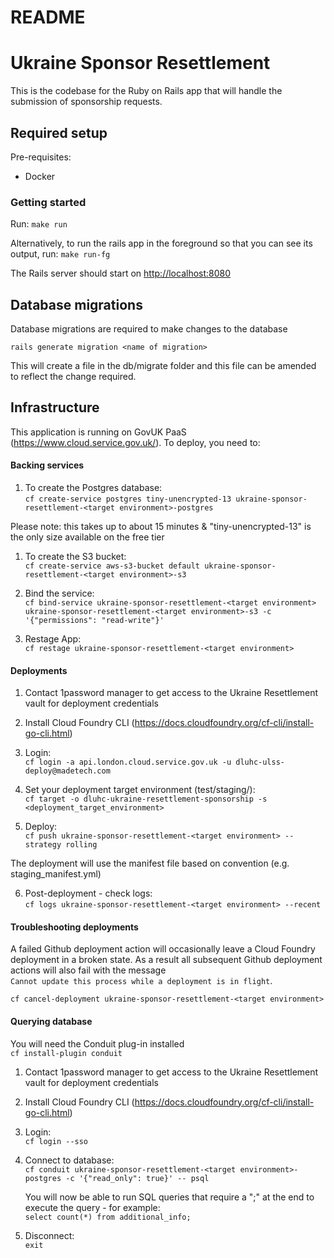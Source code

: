 # README

# Ukraine Sponsor Resettlement

This is the codebase for the Ruby on Rails app that will handle the submission of sponsorship requests.

## Required setup

Pre-requisites:

- Docker

### Getting started

Run:
`make run`

Alternatively, to run the rails app in the foreground so that you can see its output, run:
`make run-fg`

The Rails server should start on <http://localhost:8080>

## Database migrations

Database migrations are required to make changes to the database

`rails generate migration <name of migration>`

This will create a file in the db/migrate folder and this file can be amended to reflect the change required.

## Infrastructure

This application is running on GovUK PaaS (https://www.cloud.service.gov.uk/). To deploy, you need to:

#### Backing services

1. To create the Postgres database:\
   `cf create-service postgres tiny-unencrypted-13 ukraine-sponsor-resettlement-<target environment>-postgres`

Please note: this takes up to about 15 minutes & "tiny-unencrypted-13" is the only size available on the free tier

1. To create the S3 bucket:\
    `cf create-service aws-s3-bucket default ukraine-sponsor-resettlement-<target environment>-s3`

2. Bind the service:\
    `cf bind-service ukraine-sponsor-resettlement-<target environment> ukraine-sponsor-resettlement-<target environment>-s3 -c '{"permissions": "read-write"}'`

3. Restage App:\
    `cf restage ukraine-sponsor-resettlement-<target environment>`

#### Deployments

1. Contact 1password manager to get access to the Ukraine Resettlement vault for deployment credentials

2. Install Cloud Foundry CLI (https://docs.cloudfoundry.org/cf-cli/install-go-cli.html)

3. Login:\
   `cf login -a api.london.cloud.service.gov.uk -u dluhc-ulss-deploy@madetech.com`

4. Set your deployment target environment (test/staging/):\
   `cf target -o dluhc-ukraine-resettlement-sponsorship -s <deployment_target_environment>`

5. Deploy:\
   `cf push ukraine-sponsor-resettlement-<target environment> --strategy rolling`

The deployment will use the manifest file based on convention (e.g. staging_manifest.yml)

6. Post-deployment - check logs:\
   `cf logs ukraine-sponsor-resettlement-<target environment> --recent`

#### Troubleshooting deployments

A failed Github deployment action will occasionally leave a Cloud Foundry
deployment in a broken state. As a result all subsequent Github deployment
actions will also fail with the message\
`Cannot update this process while a deployment is in flight`.

`cf cancel-deployment ukraine-sponsor-resettlement-<target environment>`

#### Querying database

You will need the Conduit plug-in installed\
    `cf install-plugin conduit`

1. Contact 1password manager to get access to the Ukraine Resettlement vault for deployment credentials

2. Install Cloud Foundry CLI (https://docs.cloudfoundry.org/cf-cli/install-go-cli.html)

3. Login:\
   `cf login --sso`
   
4. Connect to database:\
    `cf conduit ukraine-sponsor-resettlement-<target environment>-postgres -c '{"read_only": true}' -- psql`
    
    You will now be able to run SQL queries that require a ";" at the end to execute the query - for example:\
    `select count(*) from additional_info;`

5. Disconnect:\
    `exit`
